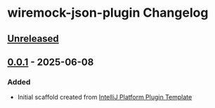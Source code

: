 <!-- Keep a Changelog guide -> https://keepachangelog.com -->

# wiremock-json-plugin Changelog

## [Unreleased]

## [0.0.1] - 2025-06-08

### Added

- Initial scaffold created from [IntelliJ Platform Plugin Template](https://github.com/JetBrains/intellij-platform-plugin-template)

[Unreleased]: https://github.com/onBass-naga/wiremock-json-plugin/compare/v0.0.1...HEAD
[0.0.1]: https://github.com/onBass-naga/wiremock-json-plugin/commits/v0.0.1
